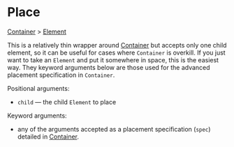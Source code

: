 # Place

<span class="inherit">[Container](#Container) > [Element](#Element)</span>

This is a relatively thin wrapper around [Container](#Container) but accepts only one child element, so it can be useful for cases where `Container` is overkill. If you just want to take an `Element` and put it somewhere in space, this is the easiest way. They keyword arguments below are those used for the advanced placement specification in `Container`.

Positional arguments:
- `child` — the child `Element` to place

Keyword arguments:
- any of the arguments accepted as a placement specification (`spec`) detailed in [Container](#Container).
